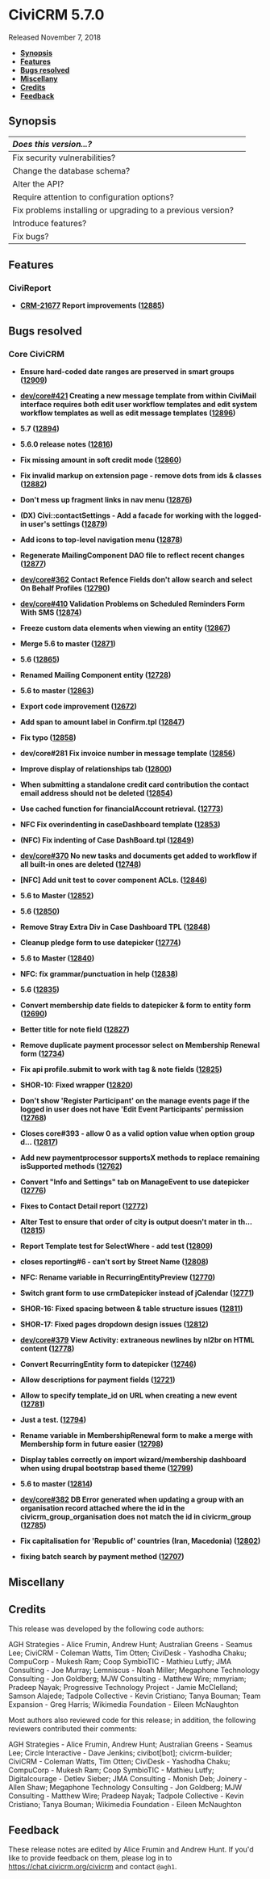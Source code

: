 # CiviCRM 5.7.0

Released November 7, 2018

- **[Synopsis](#synopsis)**
- **[Features](#features)**
- **[Bugs resolved](#bugs)**
- **[Miscellany](#misc)**
- **[Credits](#credits)**
- **[Feedback](#feedback)**

## <a name="synopsis"></a>Synopsis

| *Does this version...?*                                         |         |
|:--------------------------------------------------------------- |:-------:|
| Fix security vulnerabilities?                                   |         |
| Change the database schema?                                     |         |
| Alter the API?                                                  |         |
| Require attention to configuration options?                     |         |
| Fix problems installing or upgrading to a previous version?     |         |
| Introduce features?                                             |         |
| Fix bugs?                                                       |         |

## <a name="features"></a>Features

### CiviReport

- **[CRM-21677](https://issues.civicrm.org/jira/browse/CRM-21677) Report improvements ([12885](https://github.com/civicrm/civicrm-core/pull/12885))**

## <a name="bugs"></a>Bugs resolved

### Core CiviCRM

- **Ensure hard-coded date ranges are preserved in smart groups ([12909](https://github.com/civicrm/civicrm-core/pull/12909))**

- **[dev/core#421](https://lab.civicrm.org/dev/core/issues/421) Creating a new message template from within CiviMail interface requires both edit user workflow templates and edit system workflow templates as well as edit message templates ([12896](https://github.com/civicrm/civicrm-core/pull/12896))**

- **5.7 ([12894](https://github.com/civicrm/civicrm-core/pull/12894))**

- **5.6.0 release notes ([12816](https://github.com/civicrm/civicrm-core/pull/12816))**

- **Fix missing amount in soft credit mode ([12860](https://github.com/civicrm/civicrm-core/pull/12860))**

- **Fix invalid markup on extension page - remove dots from ids & classes ([12882](https://github.com/civicrm/civicrm-core/pull/12882))**

- **Don't mess up fragment links in nav menu ([12876](https://github.com/civicrm/civicrm-core/pull/12876))**

- **(DX) Civi::contactSettings - Add a facade for working with the logged-in user's settings ([12879](https://github.com/civicrm/civicrm-core/pull/12879))**

- **Add icons to top-level navigation menu ([12878](https://github.com/civicrm/civicrm-core/pull/12878))**

- **Regenerate MailingComponent DAO file to reflect recent changes ([12877](https://github.com/civicrm/civicrm-core/pull/12877))**

- **[dev/core#362](https://lab.civicrm.org/dev/core/issues/362) Contact Refence Fields don't allow search and select On Behalf Profiles ([12790](https://github.com/civicrm/civicrm-core/pull/12790))**

- **[dev/core#410](https://lab.civicrm.org/dev/core/issues/410) Validation Problems on Scheduled Reminders Form With SMS ([12874](https://github.com/civicrm/civicrm-core/pull/12874))**

- **Freeze custom data elements when viewing an entity ([12867](https://github.com/civicrm/civicrm-core/pull/12867))**

- **Merge 5.6 to master ([12871](https://github.com/civicrm/civicrm-core/pull/12871))**

- **5.6 ([12865](https://github.com/civicrm/civicrm-core/pull/12865))**

- **Renamed Mailing Component entity ([12728](https://github.com/civicrm/civicrm-core/pull/12728))**

- **5.6 to master ([12863](https://github.com/civicrm/civicrm-core/pull/12863))**

- **Export code improvement ([12672](https://github.com/civicrm/civicrm-core/pull/12672))**

- **Add span to amount label in Confirm.tpl ([12847](https://github.com/civicrm/civicrm-core/pull/12847))**

- **Fix typo ([12858](https://github.com/civicrm/civicrm-core/pull/12858))**

- **dev/core#281 Fix invoice number in message template ([12856](https://github.com/civicrm/civicrm-core/pull/12856))**

- **Improve display of relationships tab ([12800](https://github.com/civicrm/civicrm-core/pull/12800))**

- **When submitting a standalone credit card contribution the contact email address should not be deleted ([12854](https://github.com/civicrm/civicrm-core/pull/12854))**

- **Use cached function for financialAccount retrieval. ([12773](https://github.com/civicrm/civicrm-core/pull/12773))**

- **NFC Fix overindenting in caseDashboard template ([12853](https://github.com/civicrm/civicrm-core/pull/12853))**

- **(NFC) Fix indenting of Case DashBoard.tpl ([12849](https://github.com/civicrm/civicrm-core/pull/12849))**

- **[dev/core#370](https://lab.civicrm.org/dev/core/issues/370) No new tasks and documents get added to workflow if all built-in ones are deleted ([12748](https://github.com/civicrm/civicrm-core/pull/12748))**

- **[NFC] Add unit test to cover component ACLs. ([12846](https://github.com/civicrm/civicrm-core/pull/12846))**

- **5.6 to Master ([12852](https://github.com/civicrm/civicrm-core/pull/12852))**

- **5.6 ([12850](https://github.com/civicrm/civicrm-core/pull/12850))**

- **Remove Stray Extra Div in Case Dashboard TPL ([12848](https://github.com/civicrm/civicrm-core/pull/12848))**

- **Cleanup pledge form to use datepicker ([12774](https://github.com/civicrm/civicrm-core/pull/12774))**

- **5.6 to Master ([12840](https://github.com/civicrm/civicrm-core/pull/12840))**

- **NFC: fix grammar/punctuation in help ([12838](https://github.com/civicrm/civicrm-core/pull/12838))**

- **5.6 ([12835](https://github.com/civicrm/civicrm-core/pull/12835))**

- **Convert membership date fields to datepicker & form to entity form ([12690](https://github.com/civicrm/civicrm-core/pull/12690))**

- **Better title for note field ([12827](https://github.com/civicrm/civicrm-core/pull/12827))**

- **Remove duplicate payment processor select on Membership Renewal form ([12734](https://github.com/civicrm/civicrm-core/pull/12734))**

- **Fix api profile.submit to work with tag & note fields ([12825](https://github.com/civicrm/civicrm-core/pull/12825))**

- **SHOR-10: Fixed wrapper ([12820](https://github.com/civicrm/civicrm-core/pull/12820))**

- **Don't show 'Register Participant' on the manage events page if the logged in user does not have 'Edit Event Participants' permission ([12768](https://github.com/civicrm/civicrm-core/pull/12768))**

- **Closes core#393 - allow 0 as a valid option value when option group d… ([12817](https://github.com/civicrm/civicrm-core/pull/12817))**

- **Add new paymentprocessor supportsX methods to replace remaining isSupported methods ([12762](https://github.com/civicrm/civicrm-core/pull/12762))**

- **Convert "Info and Settings" tab on ManageEvent to use datepicker ([12776](https://github.com/civicrm/civicrm-core/pull/12776))**

- **Fixes to Contact Detail report ([12772](https://github.com/civicrm/civicrm-core/pull/12772))**

- **Alter Test to ensure that order of city is output doesn't mater in th… ([12815](https://github.com/civicrm/civicrm-core/pull/12815))**

- **Report Template test for SelectWhere - add test ([12809](https://github.com/civicrm/civicrm-core/pull/12809))**

- **closes reporting#6 - can't sort by Street Name ([12808](https://github.com/civicrm/civicrm-core/pull/12808))**

- **NFC: Rename variable in RecurringEntityPreview ([12770](https://github.com/civicrm/civicrm-core/pull/12770))**

- **Switch grant form to use crmDatepicker instead of jCalendar ([12771](https://github.com/civicrm/civicrm-core/pull/12771))**

- **SHOR-16: Fixed spacing between & table structure issues ([12811](https://github.com/civicrm/civicrm-core/pull/12811))**

- **SHOR-17: Fixed pages dropdown design issues ([12812](https://github.com/civicrm/civicrm-core/pull/12812))**

- **[dev/core#379](https://lab.civicrm.org/dev/core/issues/379) View Activity: extraneous newlines by nl2br on HTML content ([12778](https://github.com/civicrm/civicrm-core/pull/12778))**

- **Convert RecurringEntity form to datepicker ([12746](https://github.com/civicrm/civicrm-core/pull/12746))**

- **Allow descriptions for payment fields ([12721](https://github.com/civicrm/civicrm-core/pull/12721))**

- **Allow to specify template_id on URL when creating a new event ([12781](https://github.com/civicrm/civicrm-core/pull/12781))**

- **Just a test. ([12794](https://github.com/civicrm/civicrm-core/pull/12794))**

- **Rename variable in MembershipRenewal form to make a merge with Membership form in future easier ([12798](https://github.com/civicrm/civicrm-core/pull/12798))**

- **Display tables correctly on import wizard/membership dashboard when using drupal bootstrap based theme ([12799](https://github.com/civicrm/civicrm-core/pull/12799))**

- **5.6 to master ([12814](https://github.com/civicrm/civicrm-core/pull/12814))**

- **[dev/core#382](https://lab.civicrm.org/dev/core/issues/382) DB Error generated when updating a group with an organisation record attached where the id in the civicrm_group_organisation does not match the id in civicrm_group ([12785](https://github.com/civicrm/civicrm-core/pull/12785))**

- **Fix capitalisation for 'Republic of' countries (Iran, Macedonia) ([12802](https://github.com/civicrm/civicrm-core/pull/12802))**

- **fixing batch search by payment method ([12707](https://github.com/civicrm/civicrm-core/pull/12707))**

## <a name="misc"></a>Miscellany

## <a name="credits"></a>Credits

This release was developed by the following code authors:

AGH Strategies - Alice Frumin, Andrew Hunt; Australian Greens - Seamus Lee; CiviCRM - Coleman Watts, Tim Otten; CiviDesk - Yashodha Chaku; CompuCorp - Mukesh Ram; Coop SymbioTIC - Mathieu Lutfy; JMA Consulting - Joe Murray; Lemniscus - Noah Miller; Megaphone Technology Consulting - Jon Goldberg; MJW Consulting - Matthew Wire; mmyriam; Pradeep Nayak; Progressive Technology Project - Jamie McClelland; Samson Alajede; Tadpole Collective - Kevin Cristiano; Tanya Bouman; Team Expansion - Greg Harris; Wikimedia Foundation - Eileen McNaughton

Most authors also reviewed code for this release; in addition, the following
reviewers contributed their comments:

AGH Strategies - Alice Frumin, Andrew Hunt; Australian Greens - Seamus Lee; Circle Interactive - Dave Jenkins; civibot[bot]; civicrm-builder; CiviCRM - Coleman Watts, Tim Otten; CiviDesk - Yashodha Chaku; CompuCorp - Mukesh Ram; Coop SymbioTIC - Mathieu Lutfy; Digitalcourage - Detlev Sieber; JMA Consulting - Monish Deb; Joinery - Allen Shaw; Megaphone Technology Consulting - Jon Goldberg; MJW Consulting - Matthew Wire; Pradeep Nayak; Tadpole Collective - Kevin Cristiano; Tanya Bouman; Wikimedia Foundation - Eileen McNaughton

## <a name="feedback"></a>Feedback

These release notes are edited by Alice Frumin and Andrew Hunt.  If you'd like
to provide feedback on them, please log in to https://chat.civicrm.org/civicrm
and contact `@agh1`.
